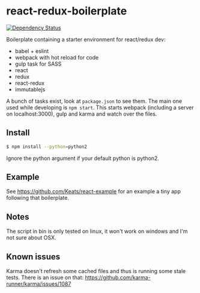 # react-redux-boilerplate
[![Dependency Status](https://david-dm.org/Keats/react-redux-boilerplate.svg)](https://david-dm.org/Keats/react-redux-boilerplate)


Boilerplate containing a starter environment for react/redux dev:

- babel + eslint
- webpack with hot reload for code
- gulp task for SASS
- react
- redux
- react-redux
- immutablejs

A bunch of tasks exist, look at `package.json` to see them. The main one used while developing is `npm start`.
This starts webpack (including a server on localhost:3000), gulp and karma and watch over the files.


## Install

```bash
$ npm install --python=python2
```
Ignore the python argument if your default python is python2.


## Example
See https://github.com/Keats/react-example for an example a tiny app following that boilerplate.


## Notes
The script in bin is only tested on linux, it won't work on windows and I'm not sure about OSX.


## Known issues
Karma doesn't refresh some cached files and thus is running some stale tests. There is an issue on that: https://github.com/karma-runner/karma/issues/1087
